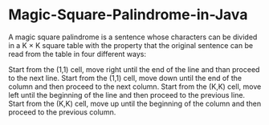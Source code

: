 # Magic-Square-Palindrome-in-Java


A magic square palindrome is a sentence whose characters can be divided in a K × K square table with the property that the original sentence can be read from the table in four different ways:

Start from the (1,1) cell, move right until the end of the line and than proceed to the next line.
Start from the (1,1) cell, move down until the end of the column and then proceed to the next column.
Start from the (K,K) cell, move left until the beginning of the line and then proceed to the previous line.
Start from the (K,K) cell, move up until the beginning of the column and then proceed to the previous column.
